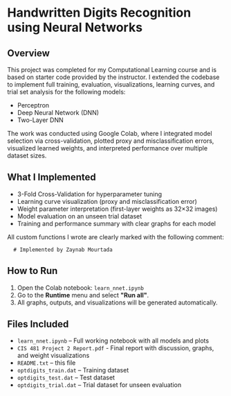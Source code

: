 # Handwritten Digits Recognition using Neural Networks

## Overview

This project was completed for my Computational Learning course and is based on starter code provided by the instructor. I extended the codebase to implement full training, evaluation, visualizations, learning curves, and trial set analysis for the following models:

- Perceptron
- Deep Neural Network (DNN)
- Two-Layer DNN

The work was conducted using Google Colab, where I integrated model selection via cross-validation, plotted proxy and misclassification errors, visualized learned weights, and interpreted performance over multiple dataset sizes.

## What I Implemented

- 3-Fold Cross-Validation for hyperparameter tuning
- Learning curve visualization (proxy and misclassification error)
- Weight parameter interpretation (first-layer weights as 32×32 images)
- Model evaluation on an unseen trial dataset
- Training and performance summary with clear graphs for each model

All custom functions I wrote are clearly marked with the following comment:
```
  # Implemented by Zaynab Mourtada
```

## How to Run

1. Open the Colab notebook: `learn_nnet.ipynb`
2. Go to the **Runtime** menu and select **"Run all"**.
3. All graphs, outputs, and visualizations will be generated automatically.

## Files Included

- `learn_nnet.ipynb` – Full working notebook with all models and plots
- `CIS 481 Project 2 Report.pdf` - Final report with discussion, graphs, and weight visualizations
- `README.txt` – this file
- `optdigits_train.dat` – Training dataset
- `optdigits_test.dat` – Test dataset
- `optdigits_trial.dat` – Trial dataset for unseen evaluation

